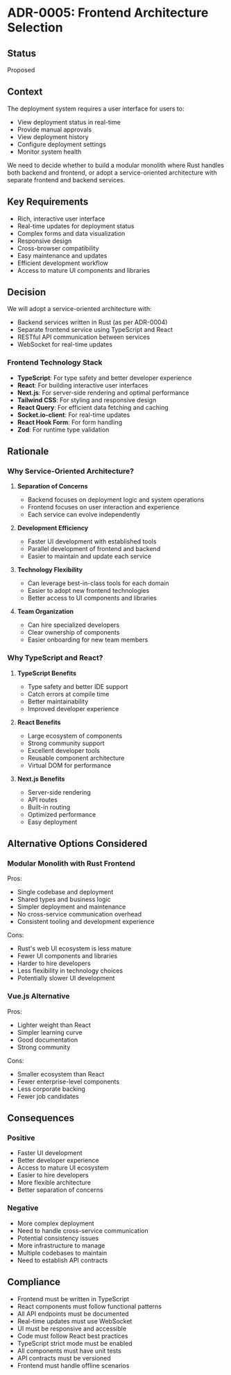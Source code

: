 # ADR-0005: Frontend Architecture Selection

## Status
Proposed

## Context
The deployment system requires a user interface for users to:
- View deployment status in real-time
- Provide manual approvals
- View deployment history
- Configure deployment settings
- Monitor system health

We need to decide whether to build a modular monolith where Rust handles both backend and frontend, or adopt a service-oriented architecture with separate frontend and backend services.

## Key Requirements
- Rich, interactive user interface
- Real-time updates for deployment status
- Complex forms and data visualization
- Responsive design
- Cross-browser compatibility
- Easy maintenance and updates
- Efficient development workflow
- Access to mature UI components and libraries

## Decision
We will adopt a service-oriented architecture with:
- Backend services written in Rust (as per ADR-0004)
- Separate frontend service using TypeScript and React
- RESTful API communication between services
- WebSocket for real-time updates

### Frontend Technology Stack
- **TypeScript**: For type safety and better developer experience
- **React**: For building interactive user interfaces
- **Next.js**: For server-side rendering and optimal performance
- **Tailwind CSS**: For styling and responsive design
- **React Query**: For efficient data fetching and caching
- **Socket.io-client**: For real-time updates
- **React Hook Form**: For form handling
- **Zod**: For runtime type validation

## Rationale

### Why Service-Oriented Architecture?
1. **Separation of Concerns**
   - Backend focuses on deployment logic and system operations
   - Frontend focuses on user interaction and experience
   - Each service can evolve independently

2. **Development Efficiency**
   - Faster UI development with established tools
   - Parallel development of frontend and backend
   - Easier to maintain and update each service

3. **Technology Flexibility**
   - Can leverage best-in-class tools for each domain
   - Easier to adopt new frontend technologies
   - Better access to UI components and libraries

4. **Team Organization**
   - Can hire specialized developers
   - Clear ownership of components
   - Easier onboarding for new team members

### Why TypeScript and React?
1. **TypeScript Benefits**
   - Type safety and better IDE support
   - Catch errors at compile time
   - Better maintainability
   - Improved developer experience

2. **React Benefits**
   - Large ecosystem of components
   - Strong community support
   - Excellent developer tools
   - Reusable component architecture
   - Virtual DOM for performance

3. **Next.js Benefits**
   - Server-side rendering
   - API routes
   - Built-in routing
   - Optimized performance
   - Easy deployment

## Alternative Options Considered

### Modular Monolith with Rust Frontend
Pros:
- Single codebase and deployment
- Shared types and business logic
- Simpler deployment and maintenance
- No cross-service communication overhead
- Consistent tooling and development experience

Cons:
- Rust's web UI ecosystem is less mature
- Fewer UI components and libraries
- Harder to hire developers
- Less flexibility in technology choices
- Potentially slower UI development

### Vue.js Alternative
Pros:
- Lighter weight than React
- Simpler learning curve
- Good documentation
- Strong community

Cons:
- Smaller ecosystem than React
- Fewer enterprise-level components
- Less corporate backing
- Fewer job candidates

## Consequences

### Positive
- Faster UI development
- Better developer experience
- Access to mature UI ecosystem
- Easier to hire developers
- More flexible architecture
- Better separation of concerns

### Negative
- More complex deployment
- Need to handle cross-service communication
- Potential consistency issues
- More infrastructure to manage
- Multiple codebases to maintain
- Need to establish API contracts

## Compliance
- Frontend must be written in TypeScript
- React components must follow functional patterns
- All API endpoints must be documented
- Real-time updates must use WebSocket
- UI must be responsive and accessible
- Code must follow React best practices
- TypeScript strict mode must be enabled
- All components must have unit tests
- API contracts must be versioned
- Frontend must handle offline scenarios 